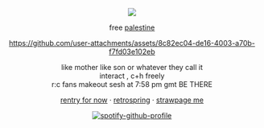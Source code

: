 <div align="center">
  
![](https://komarev.com/ghpvc/?username=akchouu&+color=blue&label=★ )

free [palestine](https://arab.org/click-to-help/palestine/)

</div>

<div align="center">
  


https://github.com/user-attachments/assets/8c82ec04-de16-4003-a70b-f7fd03e102eb



</div>

<div align="center">
like mother like son or whatever they call it
</div>

<div align="center">
interact , c+h freely
</div>

<div align="center">
r:c fans makeout sesh at 7:58 pm gmt BE THERE
</div>


<div align="center">

[rentry for now](https://rentry.co/dollicore) · [retrospring](https://retrospring.net/@anthropicdesire) · [strawpage me](https://akoswonderland.straw.page)

</div>

<div align="center">

[![spotify-github-profile](https://spotify-github-profile.kittinanx.com/api/view?uid=31xu3wwd6hv7usmrqh2dnoppcqbq&cover_image=true&theme=natemoo-re&show_offline=true&background_color=3e1919&interchange=false&bar_color=4e93b1&bar_color_cover=true)](https://github.com/kittinan/spotify-github-profile)

</div>

